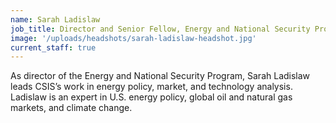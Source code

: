 ```yaml
---
name: Sarah Ladislaw
job_title: Director and Senior Fellow, Energy and National Security Program
image: '/uploads/headshots/sarah-ladislaw-headshot.jpg'
current_staff: true
---
```


As director of the Energy and National Security Program, Sarah Ladislaw leads CSIS’s work in energy policy, market, and technology analysis. Ladislaw is an expert in U.S. energy policy, global oil and natural gas markets, and climate change.
